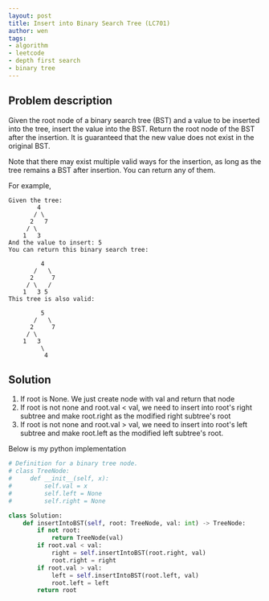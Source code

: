 ```yaml
---
layout: post
title: Insert into Binary Search Tree (LC701)
author: wen
tags:
- algorithm
- leetcode
- depth first search
- binary tree
---
```


## Problem description
Given the root node of a binary search tree (BST) and a value to be inserted into the tree, insert the value into the BST. Return the root node of the BST after the insertion. It is guaranteed that the new value does not exist in the original BST.

Note that there may exist multiple valid ways for the insertion, as long as the tree remains a BST after insertion. You can return any of them.

For example, 
```
Given the tree:
        4
       / \
      2   7
     / \
    1   3
And the value to insert: 5
You can return this binary search tree:

         4
       /   \
      2     7
     / \   /
    1   3 5
This tree is also valid:

         5
       /   \
      2     7
     / \   
    1   3
         \
          4
```

## Solution
1. If root is None. We just create node with val and return that node
2. If root is not none and root.val < val, we need to insert into root's right subtree and make root.right as the modified right subtree's root
3. If root is not none and root.val > val, we need to insert into root's left subtree and make root.left as the modified left subtree's root.

Below is my python implementation

```python
# Definition for a binary tree node.
# class TreeNode:
#     def __init__(self, x):
#         self.val = x
#         self.left = None
#         self.right = None

class Solution:
    def insertIntoBST(self, root: TreeNode, val: int) -> TreeNode:
        if not root:
            return TreeNode(val)
        if root.val < val:
            right = self.insertIntoBST(root.right, val)
            root.right = right
        if root.val > val:
            left = self.insertIntoBST(root.left, val)
            root.left = left
        return root
        
```